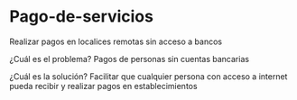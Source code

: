 # Pago-de-servicios
Realizar pagos en localices remotas sin acceso a bancos

¿Cuál es el problema?
Pagos de personas sin cuentas bancarias

¿Cuál es la solución?
Facilitar que cualquier persona con acceso a internet pueda recibir y realizar pagos en establecimientos
